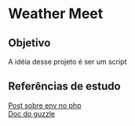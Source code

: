 # Weather Meet

## Objetivo

A idéia desse projeto é ser um script 

## Referências de estudo

[Post sobre env no php](https://stackoverflow.com/questions/67963371/load-a-env-file-with-php)  
[Doc do guzzle](https://docs.guzzlephp.org/en/stable/overview.html)